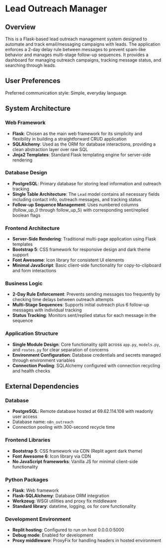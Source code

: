 # Lead Outreach Manager

## Overview

This is a Flask-based lead outreach management system designed to automate and track email/messaging campaigns with leads. The application enforces a 2-day delay rule between messages to prevent spam-like behavior and manages multi-stage follow-up sequences. It provides a dashboard for managing outreach campaigns, tracking message status, and searching through leads.

## User Preferences

Preferred communication style: Simple, everyday language.

## System Architecture

### Web Framework
- **Flask**: Chosen as the main web framework for its simplicity and flexibility in building a straightforward CRUD application
- **SQLAlchemy**: Used as the ORM for database interactions, providing a clean abstraction layer over raw SQL
- **Jinja2 Templates**: Standard Flask templating engine for server-side rendering

### Database Design
- **PostgreSQL**: Primary database for storing lead information and outreach tracking
- **Single Table Architecture**: The `Lead` model contains all necessary fields including contact info, outreach messages, and tracking status
- **Follow-up Sequence Management**: Uses numbered columns (follow_up_0 through follow_up_5) with corresponding sent/replied boolean flags

### Frontend Architecture
- **Server-Side Rendering**: Traditional multi-page application using Flask templates
- **Bootstrap 5**: CSS framework for responsive design and dark theme support
- **Font Awesome**: Icon library for consistent UI elements
- **Minimal JavaScript**: Basic client-side functionality for copy-to-clipboard and form interactions

### Business Logic
- **2-Day Rule Enforcement**: Prevents sending messages too frequently by checking time delays between outreach attempts
- **Multi-Stage Sequences**: Supports initial outreach plus 6 follow-up messages with individual tracking
- **Status Tracking**: Monitors sent/replied status for each message in the sequence

### Application Structure
- **Single Module Design**: Core functionality split across `app.py`, `models.py`, and `routes.py` for clear separation of concerns
- **Environment Configuration**: Database credentials and secrets managed through environment variables
- **Connection Pooling**: SQLAlchemy configured with connection recycling and health checks

## External Dependencies

### Database
- **PostgreSQL**: Remote database hosted at 69.62.114.108 with readonly user access
- Database name: `n8n_outreach`
- Connection pooling with 300-second recycle time

### Frontend Libraries
- **Bootstrap 5**: CSS framework via CDN (Replit agent dark theme)
- **Font Awesome 6**: Icon library via CDN
- **No JavaScript frameworks**: Vanilla JS for minimal client-side functionality

### Python Packages
- **Flask**: Web framework
- **Flask-SQLAlchemy**: Database ORM integration
- **Werkzeug**: WSGI utilities and proxy fix middleware
- **Standard library**: datetime, logging, os for core functionality

### Development Environment
- **Replit hosting**: Configured to run on host 0.0.0.0:5000
- **Debug mode**: Enabled for development
- **Proxy middleware**: ProxyFix for handling headers in hosted environment